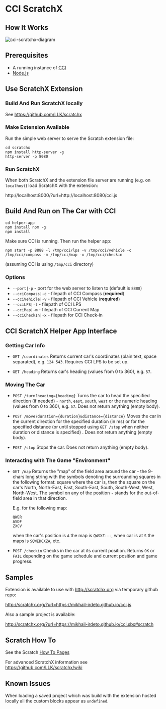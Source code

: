 # CCI ScratchX

## How It Works

![cci-scratchx-diagram](cci-scratch.png)

##  Prerequisites

* A running instance of [CCI](https://gitlab.emea.irdeto.com/iaa-hackathon/irdeto-cci)
* [Node.js](https://nodejs.org/en/download/current/)

## Use ScratchX Extension

### Build And Run ScratchX locally
 
See https://github.com/LLK/scratchx 

### Make Extension Available

Run the simple web server to serve the Scratch extension file:

```
cd scratchx
npm install http-server -g
http-server -p 8080
```

### Run ScratchX

When both ScratchX and the extension file server are running (e.g. on `localhost`) load ScratchX with the extension:

http://localhost:8000/?url=http://localhost:8080/cci.js

## Build And Run on The Car with CCI 

```
cd helper-app
npm install npm -g
npm install
```

Make sure CCI is running. Then run the helper app:

```
npm start -p 8888 -l /tmp/cci/lps -v /tmp/cci/vehicle -c /tmp/cci/compass -m /tmp/cci/map -x /tmp/cci/checkin
```

(assuming CCI is using `/tmp/cci` directory)

### Options

* `--port|-p`       - port for the web server to listen to (default is `8888`)
* `--cciCompass|-c` - filepath of CCI Compass (**required**) 
* `--cciVehicle|-v` - filepath of CCI Vehicle (**required**) 
* `--cciLPS|-l`     - filepath of CCI LPS 
* `--cciMap|-m`     - filepath of CCI Current Map 
* `--cciCheckIn|-x` - filepath for CCI Check-in

## CCI ScratchX Helper App Interface 

### Getting Car Info

* `GET /coordinates` 
    Returns current car's coordinates (plain text, space separated), e.g. `124 543`. Requires CCI LPS to be set up.
    
* `GET /heading` 
    Returns car's heading (values from 0 to 360), e.g. `57`.

### Moving The Car

* `POST /turn?heading={heading}` 
    Turns the car to head the specified direction (if needed) - `north`, `east`, `south`, `west` or the numeric heading (values from 0 to 360), e.g. `57`.
    Does not return anything (empty body). 
    
* `POST /move?duration={duration}&distance={distance}` 
    Moves the car in the current direction for the specified duration (in ms) or for the specified distance (or until stopped using `GET /stop` when neither duration or distance is specified) .
    Does not return anything (empty body).
    
* `POST /stop`
    Stops the car.
    Does not return anything (empty body).

### Interacting with The Game "Environment"
 
* `GET /map` 
    Returns the "map" of the field area around the car - the 9-chars long string with the symbols denoting the surrounding squares in the following format: 
    square where the car is, then the square on the car's North, North-East, East, South-East, South, South-West, West, North-West. The symbol on any of the position `-` stands for the out-of-field area in that direction.
    
    E.g. for the following map:
    
    ```
    QWER
    ASDF
    ZXCV
    ```
    
    when the car's position is `A` the map is `QWSXZ---`, when car is at `S` the maps is `SQWEDCXZA`, etc.
    
* `POST /checkin`
    Checks in the car at its current position. Returns `OK` or `FAIL` depending on the game schedule and current position and game progress. 

## Samples

Extension is available to use with http://scratchx.org via temporary github repo:

http://scratchx.org/?url=https://mikhail-irdeto.github.io/cci.js

Also a sample project is available:

http://scratchx.org/?url=https://mikhail-irdeto.github.io/cci.sbx#scratch

## Scratch How To

See the Scratch [How To Pages](https://wiki.scratch.mit.edu/wiki/Category:How_To_Pages)

For advanced ScratchX information see https://github.com/LLK/scratchx/wiki

## Known Issues

When loading a saved project which was build with the extension hosted locally all the custom blocks appear as `undefined`.
